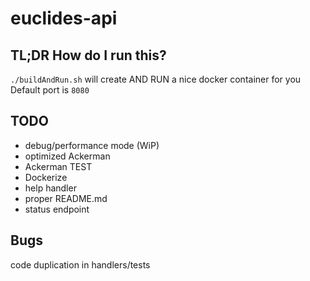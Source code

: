 # euclides-api
## TL;DR How do I run this?
`./buildAndRun.sh` will create AND RUN a nice docker container for you
Default port is `8080`
## TODO
- debug/performance mode (WiP)
- optimized Ackerman
- Ackerman TEST
- Dockerize
- help handler
- proper README.md
- status endpoint
## Bugs
code duplication in handlers/tests

